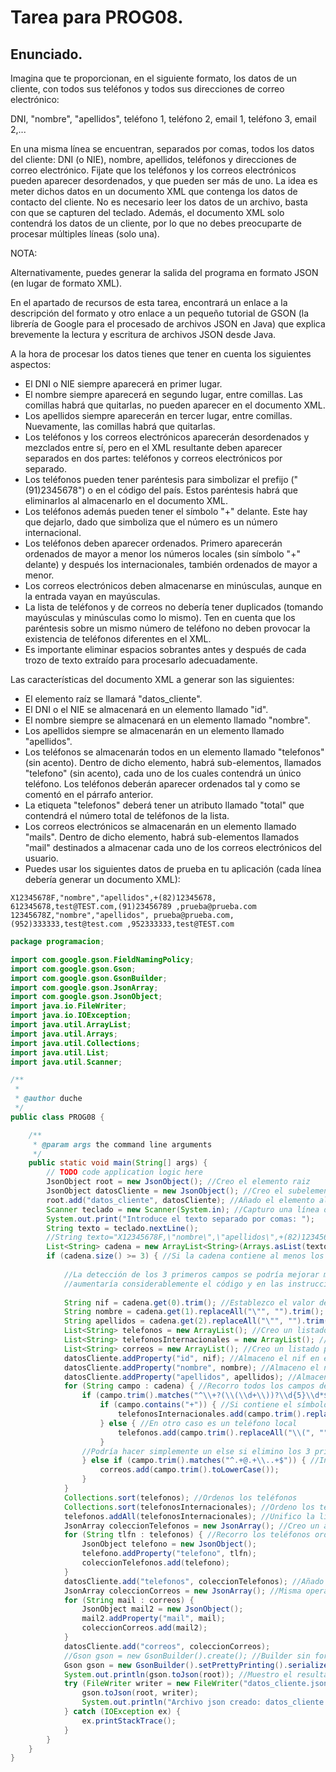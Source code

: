 # Tarea para PROG08.
## Enunciado.
Imagina que te proporcionan, en el siguiente formato, los datos de un cliente, con todos sus teléfonos y todos sus direcciones de correo electrónico:

DNI, "nombre", "apellidos", teléfono 1, teléfono 2, email 1, teléfono 3, email 2,...

En una misma línea se encuentran, separados por comas, todos los datos del cliente: DNI (o NIE), nombre, apellidos, teléfonos y direcciones de correo electrónico. Fijate que los teléfonos y los correos electrónicos pueden aparecer desordenados, y que pueden ser más de uno. La idea es meter dichos datos en un documento XML que contenga los datos de contacto del cliente. No es necesario leer los datos de un archivo, basta con que se capturen del teclado. Además, el documento XML solo contendrá los datos de un cliente, por lo que no debes preocuparte de procesar múltiples líneas (solo una).

NOTA:

Alternativamente, puedes generar la salida del programa en formato JSON (en lugar de formato XML).

En el apartado de recursos de esta tarea, encontrará un enlace a la descripción del formato y otro enlace a un pequeño tutorial de GSON (la librería de Google para el procesado de archivos JSON en Java) que explica brevemente la lectura y escritura de archivos JSON desde Java.

A la hora de procesar los datos tienes que tener en cuenta los siguientes aspectos:

* El DNI o NIE siempre aparecerá en primer lugar.
* El nombre siempre aparecerá en segundo lugar, entre comillas. Las comillas habrá que quitarlas, no pueden aparecer en el documento XML.
* Los apellidos siempre aparecerán en tercer lugar, entre comillas. Nuevamente, las comillas habrá que quitarlas.
* Los teléfonos y los correos electrónicos aparecerán desordenados y mezclados entre sí, pero en el XML resultante deben aparecer separados en dos partes: teléfonos y correos electrónicos por separado.
* Los teléfonos pueden tener paréntesis para simbolizar el prefijo ("(91)2345678") o en el código del país. Estos paréntesis habrá que eliminarlos al almacenarlo en el documento XML.
* Los teléfonos además pueden tener el símbolo "+" delante. Este hay que dejarlo, dado que simboliza que el número es un número internacional.
* Los teléfonos deben aparecer ordenados. Primero aparecerán ordenados de mayor a menor los números locales (sin símbolo "+" delante) y después los internacionales, también ordenados de mayor a menor.
* Los correos electrónicos deben almacenarse en minúsculas, aunque en la entrada vayan en mayúsculas.
* La lista de teléfonos y de correos no debería tener duplicados (tomando mayúsculas y minúsculas como lo mismo). Ten en cuenta que los paréntesis sobre un mismo número de teléfono no deben provocar la existencia de teléfonos diferentes en el XML.
* Es importante eliminar espacios sobrantes antes y después de cada trozo de texto extraído para procesarlo adecuadamente.
  
Las características del documento XML a generar son las siguientes:  
  
* El elemento raíz se llamará "datos_cliente".
* El DNI o el NIE se almacenará en un elemento llamado "id".
* El nombre siempre se almacenará en un elemento llamado "nombre".
* Los apellidos siempre se almacenarán en un elemento llamado "apellidos".
* Los teléfonos se almacenarán todos en un elemento llamado "telefonos" (sin acento). Dentro de dicho elemento, habrá sub-elementos, llamados "telefono" (sin acento), cada uno de los cuales contendrá un único teléfono. Los teléfonos deberán aparecer ordenados tal y como se comentó en el párrafo anterior.
* La etiqueta "telefonos" deberá tener un atributo llamado "total" que contendrá el número total de teléfonos de la lista.
* Los correos electrónicos se almacenarán en un elemento llamado "mails". Dentro de dicho elemento, habrá sub-elementos llamados "mail" destinados a almacenar cada uno de los correos electrónicos del usuario.
* Puedes usar los siguientes datos de prueba en tu aplicación (cada línea debería generar un documento XML):
  
```  
X12345678F,"nombre","apellidos",+(82)12345678, 612345678,test@TEST.com,(91)23456789 ,prueba@prueba.com
12345678Z,"nombre","apellidos", prueba@prueba.com,(952)333333,test@test.com ,952333333,test@TEST.com
```
```Java
package programacion;

import com.google.gson.FieldNamingPolicy;
import com.google.gson.Gson;
import com.google.gson.GsonBuilder;
import com.google.gson.JsonArray;
import com.google.gson.JsonObject;
import java.io.FileWriter;
import java.io.IOException;
import java.util.ArrayList;
import java.util.Arrays;
import java.util.Collections;
import java.util.List;
import java.util.Scanner;

/**
 *
 * @author duche
 */
public class PROG08 {

    /**
     * @param args the command line arguments
     */
    public static void main(String[] args) {
        // TODO code application logic here
        JsonObject root = new JsonObject(); //Creo el elemento raiz
        JsonObject datosCliente = new JsonObject(); //Creo el subelemento datosCliente
        root.add("datos_cliente", datosCliente); //Añado el elemento al elemento raiz
        Scanner teclado = new Scanner(System.in); //Capturo una línea de texto
        System.out.print("Introduce el texto separado por comas: ");
        String texto = teclado.nextLine();
        //String texto="X12345678F,\"nombre\",\"apellidos\",+(82)12345678, 612345678,test@TEST.com,(91)23456789 ,prueba@prueba.com"; //Texto de ejemplo      
        List<String> cadena = new ArrayList<String>(Arrays.asList(texto.split(",")));
        if (cadena.size() >= 3) { //Si la cadena contiene al menos los 3 primeros campos
            
            //La detección de los 3 primeros campos se podría mejorar mediante los regex adecuados, pero preferí omitirlo ya que 
            //aumentaría considerablemente el código y en las instrucciones del ejercio no especifica que sea necesaria esta comprobación.
            
            String nif = cadena.get(0).trim(); //Establezco el valor del campo nif
            String nombre = cadena.get(1).replaceAll("\"", "").trim(); //Establezco el valor del campo nombre, eliminando espacios al principio y final y las comillas
            String apellidos = cadena.get(2).replaceAll("\"", "").trim(); //Establezco el valor del campo apellidos
            List<String> telefonos = new ArrayList(); //Creo un listado para los teléfonos
            List<String> telefonosInternacionales = new ArrayList(); //Creo un listado para los teléfonos internacionales
            List<String> correos = new ArrayList(); //Creo un listado para los correos
            datosCliente.addProperty("id", nif); //Almaceno el nif en el json
            datosCliente.addProperty("nombre", nombre); //Almaceno el nombre en el json
            datosCliente.addProperty("apellidos", apellidos); //Almaceno los apellidos en el json
            for (String campo : cadena) { //Recorro todos los campos de la cadena
                if (campo.trim().matches("^\\+?(\\(\\d+\\))?\\d{5}\\d*$")) { //Interpreto mediante un regex un nº de teléfono válido
                    if (campo.contains("+")) { //Si contiene el símbolo + se considera internacional
                        telefonosInternacionales.add(campo.trim().replaceAll("\\(", "").replaceAll("\\)", ""));
                    } else { //En otro caso es un teléfono local
                        telefonos.add(campo.trim().replaceAll("\\(", "").replaceAll("\\)", ""));
                    }
                //Podría hacer simplemente un else si elimino los 3 primeros campos de la cadena, pero mediante este regex me aseguro de su correcta interpretación
                } else if (campo.trim().matches("^.+@.+\\..+$")) { //Interpreto mediante un regex el campo de correo electrónico
                    correos.add(campo.trim().toLowerCase());
                }
            }
            Collections.sort(telefonos); //Ordenos los teléfonos
            Collections.sort(telefonosInternacionales); //Ordeno los teléfonos internacionales
            telefonos.addAll(telefonosInternacionales); //Unifico la lista de teléfonos con los internacionales para simplificar el bucle
            JsonArray coleccionTelefonos = new JsonArray(); //Creo un array de telefonos para añadir al json
            for (String tlfn : telefonos) { //Recorro los teléfonos ordenados y los añado al json
                JsonObject telefono = new JsonObject();
                telefono.addProperty("telefono", tlfn);
                coleccionTelefonos.add(telefono);
            }
            datosCliente.add("telefonos", coleccionTelefonos); //Añado el array al json
            JsonArray coleccionCorreos = new JsonArray(); //Misma operación pero para los correos
            for (String mail : correos) {
                JsonObject mail2 = new JsonObject();
                mail2.addProperty("mail", mail);
                coleccionCorreos.add(mail2);
            }
            datosCliente.add("correos", coleccionCorreos);
            //Gson gson = new GsonBuilder().create(); //Builder sin formatear, funciona perfectamente pero pone todo en una línea
            Gson gson = new GsonBuilder().setPrettyPrinting().serializeNulls().setFieldNamingPolicy(FieldNamingPolicy.UPPER_CAMEL_CASE).create(); //Creo el builder
            System.out.println(gson.toJson(root)); //Muestro el resultado por consola
            try (FileWriter writer = new FileWriter("datos_cliente.json")) { //Almaceno en un archivo
                gson.toJson(root, writer);
                System.out.println("Archivo json creado: datos_cliente.json");
            } catch (IOException ex) {
                ex.printStackTrace();
            }
        }
    }
}
```
